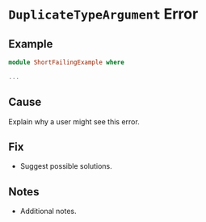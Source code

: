 # `DuplicateTypeArgument` Error

## Example

```purescript
module ShortFailingExample where

...
```

## Cause

Explain why a user might see this error.

## Fix

- Suggest possible solutions.

## Notes

- Additional notes.

